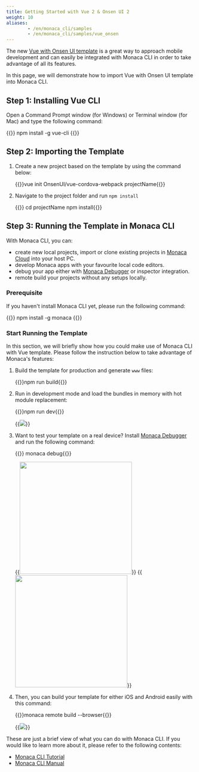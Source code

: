 ```yaml
---
title: Getting Started with Vue 2 & Onsen UI 2
weight: 10
aliases: 
        - /en/monaca_cli/samples
        - /en/monaca_cli/samples/vue_onsen
---
```


The new [Vue with Onsen UI template](https://github.com/OnsenUI/vue-cordova-webpack) is a great way
to approach mobile development and can easily be integrated with Monaca
CLI in order to take advantage of all its features.

In this page, we will demonstrate how to import Vue with Onsen UI
template into Monaca CLI.

## Step 1: Installing Vue CLI

Open a Command Prompt window (for Windows) or Terminal window (for Mac)
and type the following command:

{{<highlight bash>}}
npm install -g vue-cli
{{</highlight>}}


## Step 2: Importing the Template

1.  Create a new project based on the template by using the command below:

    {{<highlight bash>}}vue init OnsenUI/vue-cordova-webpack projectName{{</highlight>}}

2.  Navigate to the project folder and run `npm install`

    {{<highlight bash>}}
cd projectName
npm install{{</highlight>}}

## Step 3: Running the Template in Monaca CLI

With Monaca CLI, you can:

-   create new local projects, import or clone existing projects in
    [Monaca Cloud](https://monaca.io/cloud.html) into your host PC.
-   develop Monaca apps with your favourite local code editors.
-   debug your app either with [Monaca Debugger](https://monaca.io/debugger.html) or inspector integration.
-   remote build your projects without any setups locally.

### Prerequisite

If you haven't install Monaca CLI yet, please run the following command:

{{<highlight bash>}}
npm install -g monaca
{{</highlight>}}


### Start Running the Template

In this section, we will briefly show how you could make use of Monaca
CLI with Vue template. Please follow the instruction below to take
advantage of Monaca's features:

1.  Build the template for production and generate `www` files:

    {{<highlight bash>}}npm run build{{</highlight>}}

2.  Run in development mode and load the bundles in memory with hot module replacement:

    {{<highlight bash>}}npm run dev{{</highlight>}}

    {{<img src="/images/monaca_cli/samples/vue_onsen/1.png">}}

3.  Want to test your template on a real device? Install [Monaca Debugger](https://monaca.io/debugger.html) and run the following command:

    {{<highlight bash>}}
monaca debug{{</highlight>}}

    {{<img src="/images/monaca_cli/samples/vue_onsen/3_1.png" width="300">}}
    {{<img src="/images/monaca_cli/samples/vue_onsen/3_2.png" width="300">}}

4.  Then, you can build your template for either iOS and Android easily with this command:

    {{<highlight bash>}}monaca remote build --browser{{</highlight>}}

    {{<img src="/images/monaca_cli/samples/vue_onsen/4.png">}}

These are just a brief view of what you can do with Monaca CLI. If you
would like to learn more about it, please refer to the following
contents:

- [Monaca CLI Tutorial](/en/tutorials/monaca_cli/)
- [Monaca CLI Manual](/en/products_guide/monaca_cli/)
